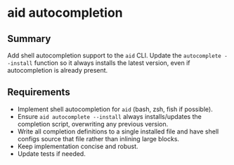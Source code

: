 # aid autocompletion

## Summary
Add shell autocompletion support to the `aid` CLI. Update the `autocomplete --install` function so it always installs the latest version, even if autocompletion is already present.

## Requirements
- Implement shell autocompletion for `aid` (bash, zsh, fish if possible).
- Ensure `aid autocomplete --install` always installs/updates the completion script, overwriting any previous version.
- Write all completion definitions to a single installed file and have shell configs source that file rather than inlining large blocks.
- Keep implementation concise and robust.
- Update tests if needed.
